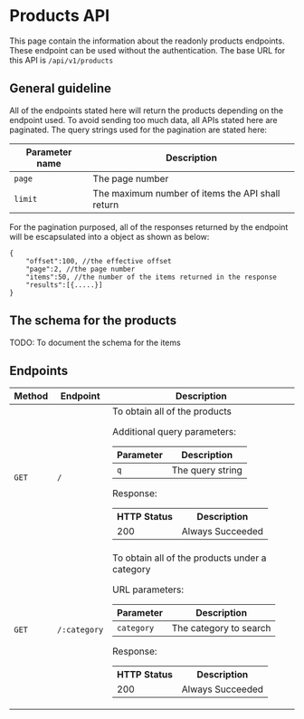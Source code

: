 # Products API

This page contain the information about the readonly products endpoints. These endpoint can be used without the authentication. The base URL for this API is `/api/v1/products`

## General guideline

All of the endpoints stated here will return the products depending on the endpoint used. To avoid sending too much data, all APIs stated here are paginated. The query strings used for the pagination are stated here:

| Parameter name | Description                                      |
| -------------- | ------------------------------------------------ |
| `page`         | The page number                                  |
| `limit`        | The maximum number of items the API shall return |

For the pagination purposed, all of the responses returned by the endpoint will be escapsulated into a object as shown as below:

```jsonc
{
    "offset":100, //the effective offset
    "page":2, //the page number
    "items":50, //the number of the items returned in the response
    "results":[{.....}]
}
```

## The schema for the products

TODO: To document the schema for the items

## Endpoints

<table>
<tr><th>Method</th><th>Endpoint</th><th>Description</th></tr>
<tbody>
<tr>
<td>

`GET`

</td><td>

`/`</td><td>To obtain all of the products

Additional query parameters:

| Parameter | Description      |
| --------- | ---------------- |
| `q`       | The query string |

Response:

<table>
<tr><th>HTTP Status</th><th>Description</th></tr>
<tr><td>200</td><td>
Always Succeeded
</td>
</tr>
</table>
</td>
</tr>
<tr>
<td>

`GET`

</td><td>

`/:category`</td><td>To obtain all of the products under a category

URL parameters:

| Parameter  | Description            |
| ---------- | ---------------------- |
| `category` | The category to search |

Response:

<table>
<tr><th>HTTP Status</th><th>Description</th></tr>
<tr><td>200</td><td>
Always Succeeded
</td>
</tr>
</table>
</td>
</tr>

</tbody>
</table>
